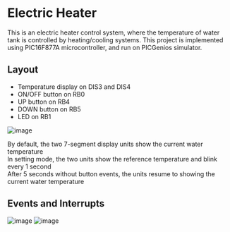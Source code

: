 # Electric Heater
This is an electric heater control system, where the temperature of water tank is controlled by heating/cooling systems.
This project is implemented using PIC16F877A microcontroller, and run on PICGenios simulator.

## Layout
<ul>
  <li>Temperature display on DIS3 and DIS4</li>
  <li>ON/OFF button on RB0</li>
  <li>UP button on RB4</li>
  <li>DOWN button on RB5</li>
  <li>LED on RB1</li>
</ul>

![image](https://user-images.githubusercontent.com/59218287/118491191-02932900-b71f-11eb-9e52-4b6c36031706.png)

By default, the two 7-segment display units show the current water temperature<br>
In setting mode, the two units show the reference temperature and blink every 1 second<br>
After 5 seconds without button events, the units resume to showing the current water temperature

## Events and Interrupts
![image](https://user-images.githubusercontent.com/59218287/118491140-f7d89400-b71e-11eb-8b97-9591f202989a.png)
![image](https://user-images.githubusercontent.com/59218287/118491161-fd35de80-b71e-11eb-9325-85dbbc14b005.png)

